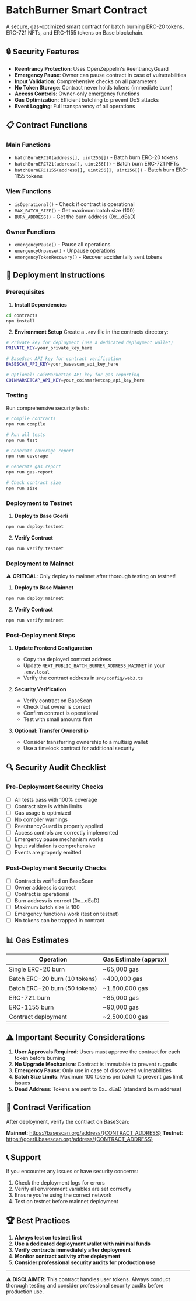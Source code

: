# BatchBurner Smart Contract

A secure, gas-optimized smart contract for batch burning ERC-20 tokens, ERC-721 NFTs, and ERC-1155 tokens on Base blockchain.

## 🔒 Security Features

- **Reentrancy Protection**: Uses OpenZeppelin's ReentrancyGuard
- **Emergency Pause**: Owner can pause contract in case of vulnerabilities
- **Input Validation**: Comprehensive checks on all parameters
- **No Token Storage**: Contract never holds tokens (immediate burn)
- **Access Controls**: Owner-only emergency functions
- **Gas Optimization**: Efficient batching to prevent DoS attacks
- **Event Logging**: Full transparency of all operations

## 📋 Contract Functions

### Main Functions
- `batchBurnERC20(address[], uint256[])` - Batch burn ERC-20 tokens
- `batchBurnERC721(address[], uint256[])` - Batch burn ERC-721 NFTs
- `batchBurnERC1155(address[], uint256[], uint256[])` - Batch burn ERC-1155 tokens

### View Functions
- `isOperational()` - Check if contract is operational
- `MAX_BATCH_SIZE()` - Get maximum batch size (100)
- `BURN_ADDRESS()` - Get the burn address (0x...dEaD)

### Owner Functions
- `emergencyPause()` - Pause all operations
- `emergencyUnpause()` - Unpause operations
- `emergencyTokenRecovery()` - Recover accidentally sent tokens

## 🚀 Deployment Instructions

### Prerequisites

1. **Install Dependencies**
```bash
cd contracts
npm install
```

2. **Environment Setup**
Create a `.env` file in the contracts directory:
```bash
# Private key for deployment (use a dedicated deployment wallet)
PRIVATE_KEY=your_private_key_here

# BaseScan API key for contract verification
BASESCAN_API_KEY=your_basescan_api_key_here

# Optional: CoinMarketCap API key for gas reporting
COINMARKETCAP_API_KEY=your_coinmarketcap_api_key_here
```

### Testing

Run comprehensive security tests:
```bash
# Compile contracts
npm run compile

# Run all tests
npm run test

# Generate coverage report
npm run coverage

# Generate gas report
npm run gas-report

# Check contract size
npm run size
```

### Deployment to Testnet

1. **Deploy to Base Goerli**
```bash
npm run deploy:testnet
```

2. **Verify Contract**
```bash
npm run verify:testnet
```

### Deployment to Mainnet

⚠️ **CRITICAL**: Only deploy to mainnet after thorough testing on testnet!

1. **Deploy to Base Mainnet**
```bash
npm run deploy:mainnet
```

2. **Verify Contract**
```bash
npm run verify:mainnet
```

### Post-Deployment Steps

1. **Update Frontend Configuration**
   - Copy the deployed contract address
   - Update `NEXT_PUBLIC_BATCH_BURNER_ADDRESS_MAINNET` in your `.env.local`
   - Verify the contract address in `src/config/web3.ts`

2. **Security Verification**
   - Verify contract on BaseScan
   - Check that owner is correct
   - Confirm contract is operational
   - Test with small amounts first

3. **Optional: Transfer Ownership**
   - Consider transferring ownership to a multisig wallet
   - Use a timelock contract for additional security

## 🔍 Security Audit Checklist

### Pre-Deployment Security Checks

- [ ] All tests pass with 100% coverage
- [ ] Contract size is within limits
- [ ] Gas usage is optimized
- [ ] No compiler warnings
- [ ] ReentrancyGuard is properly applied
- [ ] Access controls are correctly implemented
- [ ] Emergency pause mechanism works
- [ ] Input validation is comprehensive
- [ ] Events are properly emitted

### Post-Deployment Security Checks

- [ ] Contract is verified on BaseScan
- [ ] Owner address is correct
- [ ] Contract is operational
- [ ] Burn address is correct (0x...dEaD)
- [ ] Maximum batch size is 100
- [ ] Emergency functions work (test on testnet)
- [ ] No tokens can be trapped in contract

## 📊 Gas Estimates

| Operation | Gas Estimate (approx) |
|-----------|----------------------|
| Single ERC-20 burn | ~65,000 gas |
| Batch ERC-20 burn (10 tokens) | ~400,000 gas |
| Batch ERC-20 burn (50 tokens) | ~1,800,000 gas |
| ERC-721 burn | ~85,000 gas |
| ERC-1155 burn | ~90,000 gas |
| Contract deployment | ~2,500,000 gas |

## ⚠️ Important Security Considerations

1. **User Approvals Required**: Users must approve the contract for each token before burning
2. **No Upgrade Mechanism**: Contract is immutable to prevent rugpulls
3. **Emergency Pause**: Only use in case of discovered vulnerabilities
4. **Batch Size Limits**: Maximum 100 tokens per batch to prevent gas limit issues
5. **Dead Address**: Tokens are sent to 0x...dEaD (standard burn address)

## 🔗 Contract Verification

After deployment, verify the contract on BaseScan:

**Mainnet**: https://basescan.org/address/{CONTRACT_ADDRESS}
**Testnet**: https://goerli.basescan.org/address/{CONTRACT_ADDRESS}

## 📞 Support

If you encounter any issues or have security concerns:

1. Check the deployment logs for errors
2. Verify all environment variables are set correctly
3. Ensure you're using the correct network
4. Test on testnet before mainnet deployment

## 🏆 Best Practices

1. **Always test on testnet first**
2. **Use a dedicated deployment wallet with minimal funds**
3. **Verify contracts immediately after deployment**
4. **Monitor contract activity after deployment**
5. **Consider professional security audits for production use**

---

**⚠️ DISCLAIMER**: This contract handles user tokens. Always conduct thorough testing and consider professional security audits before production use. 